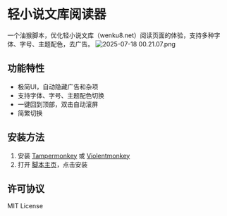 # 轻小说文库阅读器

一个油猴脚本，优化轻小说文库（wenku8.net）阅读页面的体验，支持多种字体、字号、主题配色，去广告。
![2025-07-18 00.21.07.png](https://s2.loli.net/2025/07/18/zeZNA9FMwRtP4BE.png)

## 功能特性
- 极简UI，自动隐藏广告和杂项
- 支持字体、字号、主题配色切换
- 一键回到顶部，双击自动滚屏
- 简繁切换

## 安装方法
1. 安装 [Tampermonkey](https://www.tampermonkey.net/) 或 [Violentmonkey](https://violentmonkey.github.io/)
2. 打开 [脚本主页](https://greasyfork.org/scripts/542843)，点击安装


## 许可协议
MIT License 